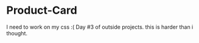 # Product-Card
I need to work on my css :(
Day #3 of outside projects. this is harder than i thought.
